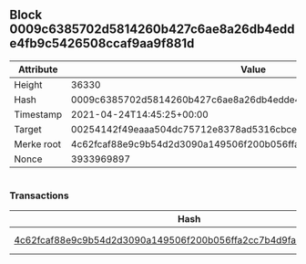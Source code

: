 ## Block 0009c6385702d5814260b427c6ae8a26db4edde4fb9c5426508ccaf9aa9f881d

Attribute | Value
--- | ---
Height | 36330
Hash | 0009c6385702d5814260b427c6ae8a26db4edde4fb9c5426508ccaf9aa9f881d
Timestamp | 2021-04-24T14:45:25+00:00
Target | 00254142f49eaaa504dc75712e8378ad5316cbcead634704b3734b6271167cc4
Merke root | 4c62fcaf88e9c9b54d2d3090a149506f200b056ffa2cc7b4d9fa5c0d73c919a3
Nonce | 3933969897

```

```

### Transactions

Hash | Amount
--- | ---
[4c62fcaf88e9c9b54d2d3090a149506f200b056ffa2cc7b4d9fa5c0d73c919a3](4c62fcaf88e9c9b54d2d3090a149506f200b056ffa2cc7b4d9fa5c0d73c919a3.md) | 10.00000000 SKEPTI 
